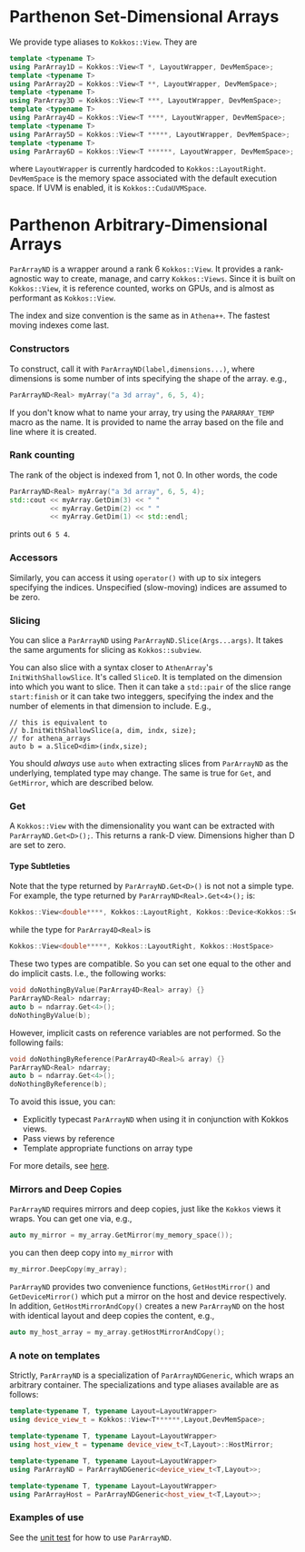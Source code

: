 # Parthenon Set-Dimensional Arrays

We provide type aliases to `Kokkos::View`. They are

```C++
template <typename T>
using ParArray1D = Kokkos::View<T *, LayoutWrapper, DevMemSpace>;
template <typename T>
using ParArray2D = Kokkos::View<T **, LayoutWrapper, DevMemSpace>;
template <typename T>
using ParArray3D = Kokkos::View<T ***, LayoutWrapper, DevMemSpace>;
template <typename T>
using ParArray4D = Kokkos::View<T ****, LayoutWrapper, DevMemSpace>;
template <typename T>
using ParArray5D = Kokkos::View<T *****, LayoutWrapper, DevMemSpace>;
template <typename T>
using ParArray6D = Kokkos::View<T ******, LayoutWrapper, DevMemSpace>;
```
where `LayoutWrapper` is currently hardcoded to `Kokkos::LayoutRight`.
`DevMemSpace` is the memory space associated with the default execution space.
If UVM is enabled, it is `Kokkos::CudaUVMSpace`.

# Parthenon Arbitrary-Dimensional Arrays

`ParArrayND` is a wrapper around a rank 6 `Kokkos::View`. It provides
a rank-agnostic way to create, manage, and carry
`Kokkos::Views`. Since it is built on `Kokkos::View`, it is reference
counted, works on GPUs, and is almost as performant as `Kokkos::View`.

The index and size convention is the same as in `Athena++`. The
fastest moving indexes come last.

### Constructors

To construct, call it with `ParArrayND(label,dimensions...)`, where
dimensions is some number of ints specifying the shape of the
array. e.g.,
```C++
ParArrayND<Real> myArray("a 3d array", 6, 5, 4);
```

If you don't know what to name your array, try using the
`PARARRAY_TEMP` macro as the name. It is provided to name the array
based on the file and line where it is created.

### Rank counting

The rank of the object is indexed from 1, not 0. In other words, the
code
```C++
ParArrayND<Real> myArray("a 3d array", 6, 5, 4);
std::cout << myArray.GetDim(3) << " "
          << myArray.GetDim(2) << " "
          << myArray.GetDim(1) << std::endl;
```
prints out `6 5 4`.

### Accessors

Similarly, you can access it using `operator()` with up to six
integers specifying the indices. Unspecified (slow-moving) indices are
assumed to be zero.

### Slicing

You can slice a `ParArrayND` using `ParArrayND.Slice(Args...args)`. It
takes the same arguments for slicing as `Kokkos::subview`.

You can also slice with a syntax closer to `AthenArray`'s
`InitWithShallowSlice`. It's called `SliceD`. It is templated on the
dimension into which you want to slice. Then it can take a `std::pair`
of the slice range `start:finish` or it can take two integgers,
specifying the index and the number of elements in that dimension to
include. E.g.,
 ```C+
// this is equivalent to
// b.InitWithShallowSlice(a, dim, indx, size);
// for athena_arrays
auto b = a.SliceD<dim>(indx,size);
```
You should *always* use `auto` when extracting slices from
`ParArrayND` as the underlying, templated type may change. The same is
true for `Get`, and `GetMirror`, which are described below.

### Get

A `Kokkos::View` with the dimensionality you want can be extracted
with `ParArrayND.Get<D>();`. This returns a rank-D view. Dimensions
higher than D are set to zero.

#### Type Subtleties

Note that the type returned by `ParArrayND.Get<D>()` is not not a
simple type. For example, the type returned by `ParArrayND<Real>.Get<4>();` is:
```C++
Kokkos::View<double****, Kokkos::LayoutRight, Kokkos::Device<Kokkos::Serial, Kokkos::HostSpace>, Kokkos::MemoryTraits<0> >
```
while the type for `ParArray4D<Real>` is
```C++
Kokkos::View<double*****, Kokkos::LayoutRight, Kokkos::HostSpace>
```
These two types are compatible. So you can set one equal to the other and do implicit casts.
I.e., the following works:
```C++
void doNothingByValue(ParArray4D<Real> array) {}
ParArrayND<Real> ndarray;
auto b = ndarray.Get<4>();
doNothingByValue(b);
```
However, implicit casts on reference variables are not performed. So the following fails:
```C++
void doNothingByReference(ParArray4D<Real>& array) {}
ParArrayND<Real> ndarray;
auto b = ndarray.Get<4>();
doNothingByReference(b);
```
To avoid this issue, you can:
- Explicitly typecast `ParArrayND` when using it in conjunction with Kokkos views.
- Pass views by reference
- Template appropriate functions on array type

For more details, see [here](https://github.com/lanl/parthenon/issues/143).

### Mirrors and Deep Copies

`ParArrayND` requires mirrors and deep copies, just like the `Kokkos`
views it wraps. You can get one via, e.g.,
```C++
auto my_mirror = my_array.GetMirror(my_memory_space());
```
 you can then deep copy into `my_mirror` with
```C++
my_mirror.DeepCopy(my_array);
```
`ParArrayND` provides two convenience functions, `GetHostMirror()` and
`GetDeviceMirror()` which put a mirror on the host and device
respectively.
In addition, `GetHostMirrorAndCopy()` creates a new `ParArrayND` on the host
with identical layout and deep copies the content, e.g.,
```C++
auto my_host_array = my_array.getHostMirrorAndCopy();
```

### A note on templates

Strictly, `ParArrayND` is a specialization of `ParArrayNDGeneric`,
which wraps an arbitrary container. The specializations and type
aliases available are as follows:

```C++
template<typename T, typename Layout=LayoutWrapper>
using device_view_t = Kokkos::View<T******,Layout,DevMemSpace>;

template<typename T, typename Layout=LayoutWrapper>
using host_view_t = typename device_view_t<T,Layout>::HostMirror;

template<typename T, typename Layout=LayoutWrapper>
using ParArrayND = ParArrayNDGeneric<device_view_t<T,Layout>>;

template<typename T, typename Layout=LayoutWrapper>
using ParArrayHost = ParArrayNDGeneric<host_view_t<T,Layout>>;
```

### Examples of use

See the [unit test](../tst/unit/test_pararrays.cpp) for how to use `ParArrayND`.
